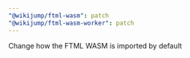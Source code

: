 ```yaml
---
"@wikijump/ftml-wasm": patch
"@wikijump/ftml-wasm-worker": patch
---
```


Change how the FTML WASM is imported by default
